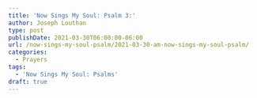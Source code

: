 ```yaml
---
title: 'Now Sings My Soul: Psalm 3:'
author: Joseph Louthan
type: post
publishDate: 2021-03-30T06:00:00-06:00
url: /now-sings-my-soul-psalm/2021-03-30-am-now-sings-my-soul-psalm/
categories:
  - Prayers
tags:
  - 'Now Sings My Soul: Psalms'
draft: true
---
```

<div style="font-variant: small-caps;">

</div>

